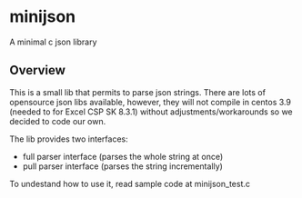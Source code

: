 # minijson
A minimal c json library

## Overview

This is a small lib that permits to parse json strings. There are lots of opensource json libs available, however, they will not compile in centos 3.9 (needed to for Excel CSP SK 8.3.1) without adjustments/workarounds so we decided to code our own.

The lib provides two interfaces:
  - full parser interface (parses the whole string at once)
  - pull parser interface (parses the string incrementally)

To undestand how to use it, read sample code at minijson_test.c
